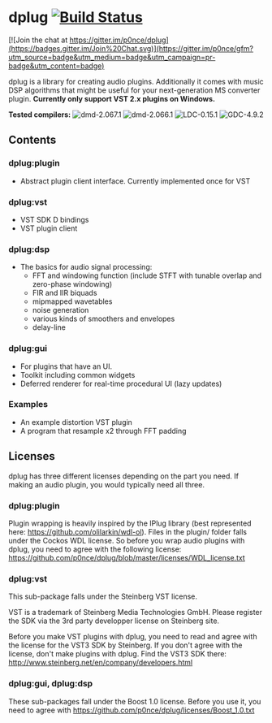 # dplug [![Build Status](https://travis-ci.org/p0nce/dplug.png?branch=master)](https://travis-ci.org/p0nce/dplug)

[![Join the chat at https://gitter.im/p0nce/dplug](https://badges.gitter.im/Join%20Chat.svg)](https://gitter.im/p0nce/gfm?utm_source=badge&utm_medium=badge&utm_campaign=pr-badge&utm_content=badge)

dplug is a library for creating audio plugins.
Additionally it comes with music DSP algorithms that might be useful for your next-generation MS converter plugin.
**Currently only support VST 2.x plugins on Windows.**

**Tested compilers:** ![dmd-2.067.1](https://img.shields.io/badge/DMD-2.067.1-brightgreen.svg) ![dmd-2.066.1](https://img.shields.io/badge/DMD-2.066.1-brightgreen.svg) ![LDC-0.15.1](https://img.shields.io/badge/LDC-0.15.1-brightgreen.svg) ![GDC-4.9.2](https://img.shields.io/badge/GDC-4.9.2-brightgreen.svg)


## Contents

### dplug:plugin
  * Abstract plugin client interface. Currently implemented once for VST

### dplug:vst
  * VST SDK D bindings
  * VST plugin client

### dplug:dsp
  * The basics for audio signal processing:
    - FFT and windowing function (include STFT with tunable overlap and zero-phase windowing)
    - FIR and IIR biquads
    - mipmapped wavetables
    - noise generation
    - various kinds of smoothers and envelopes
    - delay-line

### dplug:gui
   * For plugins that have an UI.
   * Toolkit including common widgets
   * Deferred renderer for real-time procedural UI (lazy updates)

### Examples
   * An example distortion VST plugin
   * A program that resample x2 through FFT padding


## Licenses

dplug has three different licenses depending on the part you need. 
If making an audio plugin, you would typically need all three.

### dplug:plugin

Plugin wrapping is heavily inspired by the IPlug library (best represented here: https://github.com/olilarkin/wdl-ol).
Files in the plugin/ folder falls under the Cockos WDL license.
So before you wrap audio plugins with dplug, you need to agree with the following license: 
https://github.com/p0nce/dplug/blob/master/licenses/WDL_license.txt

### dplug:vst

This sub-package falls under the Steinberg VST license.

VST is a trademark of Steinberg Media Technologies GmbH.
Please register the SDK via the 3rd party developper license on Steinberg site.

Before you make VST plugins with dplug, you need to read and agree with the license for the VST3 SDK by Steinberg.
If you don't agree with the license, don't make plugins with dplug.
Find the VST3 SDK there: http://www.steinberg.net/en/company/developers.html

### dplug:gui, dplug:dsp

These sub-packages fall under the Boost 1.0 license.
Before you use it, you need to agree with https://github.com/p0nce/dplug/licenses/Boost_1.0.txt

